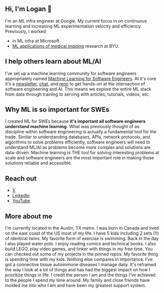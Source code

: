 ## Hi, I'm Logan 👋

I'm an ML infra engineer at Google. My current focus in on continuous learning and increasing ML experimentation velocity and efficiency. Previously, I worked:

* in ML infra at Microsoft
* [ML applications of medical imaging](https://scholar.google.com/citations?user=zFntG6MAAAAJ&hl=e) research at BYU.

## I help others learn about ML/AI

I've set up a machine learning community for software engineers appropriately named [Machine Learning for Software Engineers](mlforswes.com). At it's core it's a [newsletter](mlforswes.com), [chat](https://substack.com/chat/1744179), and [repo](src.mlforswes.com) to get hands-on at the intersection of software engineering and AI. This means we explore the entire ML stack from data through training to serving with articles, tutorials, videos, etc.

## Why ML is so important for SWEs

I created ML for SWEs because **it's important all software engineers understand machine learning.** What was previously thought of as discipline within software engineering is actually a fundamental tool for the trade. Similar to understanding databases, APIs, network protocols, and algorithms to solve problems efficiently, software engineers will need to understand ML/AI as problems become more complex and solutions are data-driven. Machine learning is THE tool for solving interesting problems at scale and software engineers are the most important role in making those solutions reliable and accessible.

## Reach out

* [X](https://x.com/loganthorneloe)
* [LinkedIn](https://www.linkedin.com/in/loganthorneloe/)
* [YouTube](https://www.youtube.com/@loganthorneloe).

## More about me

I'm currently located in the Austin, TX metro. I was born in Canada and lived on the east coast of the US most of my life. I have 5 kids including 2 sets (!!) of identical twins. My favorite form of exercise is swimming. Back in the day I also played water polo. I enjoy reading comics and technical books. I also build LEGO, play video games, and tinker with things in my free time. You can checked out some of my projects in the pinned repos. My favorite thing is spending time with my kids. Nothing else compares in importance. I've got a connective tissue autoimmune diseases I manage daily. It's reframed the way I look at a lot of things and has had the biggest impact on how I prioritize things in life. I credit the person I am and the things I've achieved to the people I spend my time around. My family and close friends have molded me into who I am and have been my greatest support system.
